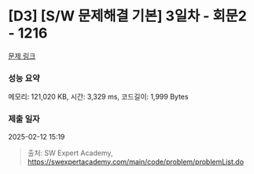 # [D3] [S/W 문제해결 기본] 3일차 - 회문2 - 1216 

[문제 링크](https://swexpertacademy.com/main/code/problem/problemDetail.do?contestProbId=AV14Rq5aABUCFAYi) 

### 성능 요약

메모리: 121,020 KB, 시간: 3,329 ms, 코드길이: 1,999 Bytes

### 제출 일자

2025-02-12 15:19



> 출처: SW Expert Academy, https://swexpertacademy.com/main/code/problem/problemList.do